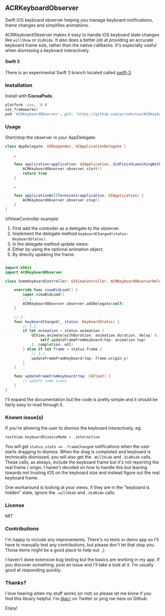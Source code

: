 ## ACRKeyboardObserver

Swift iOS keyboard observer helping you manage keyboard notifications, frame changes and simplifies animations.

ACRKeyboardObserver makes it easy to handle iOS keyboard state changes like `willShow` or `didHide`. It also does a better job at providing an accurate keyboard frame size, rather than the native callbacks. It's especially useful when dismissing a keyboard interactively.


#### Swift 3

There is an experimental Swift 3 branch located called [swift-3](https://github.com/acrookston/ACRKeyboardObserver/tree/swift-3).

### Installation

Install with **CocoaPods**.

```ruby
platform :ios, '8.0'
use_frameworks!
pod 'ACRKeyboardObserver', git: 'https://github.com/acrookston/ACRKeyboardObserver', branch: 'swift-3'
```


### Usage

Start/stop the observer in your AppDelegate:

```swift
class AppDelegate: UIResponder, UIApplicationDelegate {

    …

    func application(application: UIApplication, didFinishLaunchingWithOptions launchOptions: [NSObject: AnyObject]?) -> Bool {
        ACRKeyboardObserver.observer.start()
        return true
    }

    …

    func applicationWillTerminate(application: UIApplication) {
        ACRKeyboardObserver.observer.stop()
    }
}
```

UIViewController example:

1. First add the controller as a delegate to the observer.
2. Implement the delegate method `keyboardChanged(status: KeyboardStatus)`.
3. In the delegate method update views:
  1. Either by using the optional animation object.
  2. By directly updating the frame.

```swift

import UIKit
import ACRKeyboardObserver

class SomeKeyboardController: UIViewController, ACRKeyboardObserverDelegate {

    override func viewDidLoad() {
        super.viewDidLoad()
        // 1.
        ACRKeyboardObserver.observer.addDelegate(self)
    }

    // 2.
    func keyboardChanged(_ status: KeyboardStatus) {
        // 3.1.
        if let animation = status.animation {
            UIView.animate(withDuration: animation.duration, delay: 0, options: animation.option, animations: { () -> Void in
                self.updateFrameFromKeyboard(top: animation.top)
            }, completion: nil)
        } else if let frame = status.frame {
            // 3.2.
            updateFrameFromKeyboard(top: frame.origin.y)
        }
    }

    func updateFrameFromKeyboard(top: CGFloat) {
        // update some views
    }
}
```


I'll expand the documentation but the code is pretty simple and it should be fairly easy to read through it.

### Known issue(s)

If you're allowing the user to dismiss the keyboard interactively, eg:

```swift
textView.keyboardDismissMode = .interactive
```

You will get `status.state == .frameChanged` notifications when the user starts dragging to dismiss. When the drag is completed and keyboard is technically dismissed, you will also get the `.WillHide` and `.DidHide` calls. These calls, as always, include the keyboard frame but it's not reporting the real frame / origin. I haven't decided on how to handle this but leaning towards not trusting iOS on the keyboard size and instead figure out the real keyboard frame.

One workaround is looking at your views, if they are in the "keyboard is hidden" state, ignore the `.willHide` and `.didHide` calls.

### License

MIT


### Contributions

I'm happy to include any improvements. There's no tests or demo app so I'll have to manually test any contributions, but please don't let that stop you. Those items might be a good place to help out. ;)

I haven't done extensive bug testing but the basics are working in my app. If you discover something, post an issue and I'll take a look at it. I'm usually good at responding quickly.


### Thanks?

I love hearing when my stuff works (or not) so please let me know if you find this library helpful. I'm [@acr](http://twitter.com/acr) on Twitter or ping me here on Github.

Enjoy!